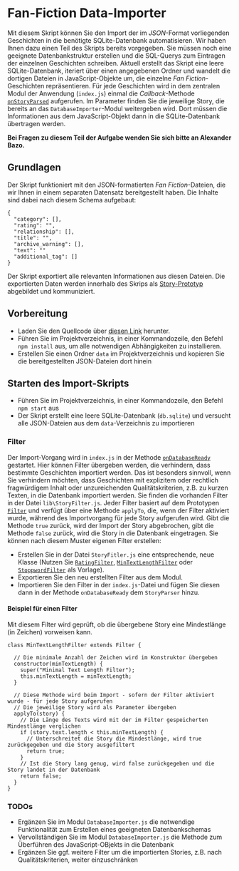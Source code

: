 # Fan-Fiction Data-Importer

Mit diesem Skript können Sie den Import der im *JSON*-Format vorliegenden Geschichten in die benötigte SQLite-Datenbank automatisieren. Wir haben Ihnen dazu einen Teil des Skripts bereits vorgegeben. Sie müssen noch eine geeignete Datenbankstruktur erstellen und die SQL-Querys zum Eintragen der einzelnen Geschichten schreiben. Aktuell erstellt das Skript eine leere SQLite-Datenbank, iteriert über einen angegebenen Ordner und wandelt die dortigen Dateien in JavaScript-Objekte um, die einzelne *Fan Fiction*-Geschichten repräsentieren. Für jede Geschichten wird in dem zentralen Modul der Anwendung (`index.js`) einmal die *Callback*-Methode [`onStoryParsed`](https://github.com/Webtechnologien-Regensburg/Fan-Fiction-Data-Importer/blob/f52771ae246e492709ace06ae7ca98c2344eff80/index.js#L9) aufgerufen. Im Parameter finden Sie die jeweilige Story, die bereits an das `DatabaseImporter`-Modul weitergeben wird. Dort müssen die Informationen aus dem JavaScript-Objekt dann in die SQLite-Datenbank übertragen werden.

**Bei Fragen zu diesem Teil der Aufgabe wenden Sie sich bitte an Alexander Bazo.**

## Grundlagen

Der Skript funktioniert mit den JSON-formatierten *Fan Fiction*-Dateien, die wir Ihnen in einem separaten Datensatz bereitgestellt haben. Die Inhalte sind dabei nach diesem Schema aufgebaut:

```
{ 
  "category": [], 
  "rating": "", 
  "relationship": [], 
  "title": "", 
  "archive_warning": [],
  "text": ""
  "additional_tag": []
}
```

Der Skript exportiert alle relevanten Informationen aus diesen Dateien. Die exportierten Daten werden innerhalb des Skrips als [Story-Prototyp](https://github.com/Webtechnologien-Regensburg/Fan-Fiction-Data-Importer/blob/f52771ae246e492709ace06ae7ca98c2344eff80/lib/StoryParser.js#L41) abgebildet und kommuniziert.

## Vorbereitung

- Laden Sie den Quellcode über [diesen Link](https://github.com/Webtechnologien-Regensburg/Fan-Fiction-Data-Importer/archive/master.zip) herunter. 
- Führen Sie im Projektverzeichnis, in einer Kommandozeile, den Befehl `npm install` aus, um alle notwendigen Abhängigkeiten zu installieren.
- Erstellen Sie einen Ordner `data` im Projektverzeichnis und kopieren Sie die bereitgestellten JSON-Dateien dort hinein

## Starten des Import-Skripts

- Führen Sie im Projektverzeichnis, in einer Kommandozeile, den Befehl `npm start` aus
- Der Skript erstellt eine leere SQLite-Datenbank (`db.sqlite`) und versucht alle JSON-Dateien aus dem `data`-Verzeichnis zu importieren

### Filter

Der Import-Vorgang wird in `index.js` in der Methode [`onDatabaseReady`](https://github.com/Webtechnologien-Regensburg/Fan-Fiction-Data-Importer/blob/7f40b6431506cf55fa29a41a4146102054f40363/index.js#L14) gestartet. Hier können Filter übergeben werden, die verhindern, dass bestimmte Geschichten importiert werden. Das ist besonders sinnvoll, wenn Sie verhindern möchten, dass Geschichten mit explizitem oder rechtlich fragwürdigem Inhalt oder unzureichenden Qualitätskriterien, z.B. zu kurzen Texten, in die Datenbank importiert werden. Sie finden die vorhanden Filter in der Datei `lib\StoryFilter.js`. Jeder Filter basiert auf dem Prototypen [`Filter`](https://github.com/Webtechnologien-Regensburg/Fan-Fiction-Data-Importer/blob/7f40b6431506cf55fa29a41a4146102054f40363/lib/StoryFilter.js#L3) und verfügt über eine Methode `applyTo`, die, wenn der Filter aktiviert wurde, während des Importvorgang für jede Story aufgerufen wird. Gibt die Methode `true` zurück, wird der Import der Story abgebrochen, gibt die Methode `false` zurück, wird die Story in die Datenbank eingetragen. Sie können nach diesem Muster eigenen Filter erstellen:

- Erstellen Sie in der Datei `StoryFitler.js` eine entsprechende, neue Klasse (Nutzen Sie [`RatingFilter`](https://github.com/Webtechnologien-Regensburg/Fan-Fiction-Data-Importer/blob/7f40b6431506cf55fa29a41a4146102054f40363/lib/StoryFilter.js#L17), [`MinTextLengthFilter`](https://github.com/Webtechnologien-Regensburg/Fan-Fiction-Data-Importer/blob/7f40b6431506cf55fa29a41a4146102054f40363/lib/StoryFilter.js#L32) oder [`StoppwordFilter`](https://github.com/Webtechnologien-Regensburg/Fan-Fiction-Data-Importer/blob/7f40b6431506cf55fa29a41a4146102054f40363/lib/StoryFilter.js#L47) als Vorlage).
- Exportieren Sie den neu erstellten Filter aus dem Modul.
- Importieren Sie den Filter in der `index.js`-Datei und fügen Sie diesen dann in der Methode `onDatabaseReady` dem `StoryParser` hinzu.

#### Beispiel für einen Filter

Mit diesem Filter wird geprüft, ob die übergebene Story eine Mindestlänge (in Zeichen) vorweisen kann.

```
class MinTextLengthFilter extends Filter {

  // Die minimale Anzahl der Zeichen wird im Konstruktor übergeben
  constructor(minTextLength) {
    super("Minimal Text Length Filter");
    this.minTextLength = minTextLength;
  }

  // Diese Methode wird beim Import - sofern der Filter aktiviert wurde - für jede Story aufgerufen
  // Die jeweilige Story wird als Parameter übergeben
  applyTo(story) {
  	// Die Länge des Texts wird mit der im Filter gespeicherten Mindestlänge verglichen
    if (story.text.length < this.minTextLength) {
      // Unterschreitet die Story die Mindestlänge, wird true zurückgegeben und die Story ausgefiltert	
      return true;
    }
    // Ist die Story lang genug, wird false zurückgegeben und die Story landet in der Datenbank
    return false;
  }
}
```


### TODOs

- Ergänzen Sie im Modul `DatabaseImporter.js` die notwendige Funktionalität zum Erstellen eines geeigneten Datenbankschemas
- Vervollständigen Sie im Modul `DatabaseImporter.js` die Methode zum Überführen des JavaScript-OBjekts in die Datenbank
- Ergänzen Sie ggf. weitere Filter um die importierten Stories, z.B. nach Qualitätskriterien, weiter einzuschränken